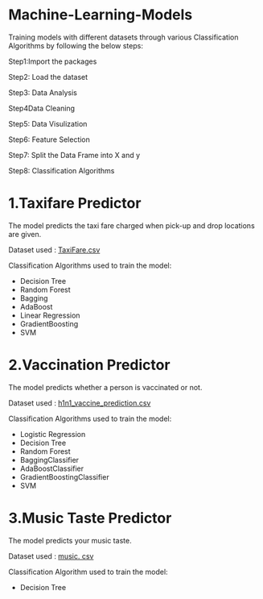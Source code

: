 # Machine-Learning-Models
Training models with different datasets through various Classification Algorithms by following the below steps:

Step1:Import the packages

Step2: Load the dataset

Step3: Data Analysis

Step4Data Cleaning

Step5: Data Visulization

Step6: Feature Selection

Step7: Split the Data Frame into X and y

Step8: Classification Algorithms



# 1.Taxifare Predictor
The model predicts the taxi fare charged when pick-up and drop locations are given.

Dataset used :
[TaxiFare.csv](https://github.com/pranaylachuluri/Machine-Learning-Models/files/12888068/TaxiFare.csv)

Classification Algorithms used to train the model:
- Decision Tree
- Random Forest
- Bagging 
- AdaBoost
- Linear Regression
- GradientBoosting
- SVM


# 2.Vaccination Predictor
The model predicts whether a person is vaccinated or not.

Dataset used :
[h1n1_vaccine_prediction.csv](https://github.com/pranaylachuluri/Machine-Learning-Models/files/12888182/h1n1_vaccine_prediction.csv)

Classification Algorithms used to train the model:

- Logistic Regression
- Decision Tree
- Random Forest
- BaggingClassifier 
- AdaBoostClassifier
- GradientBoostingClassifier
- SVM

# 3.Music Taste Predictor
The model predicts your music taste.

Dataset used :
[music. csv](https://github.com/pranaylachuluri/Machine-Learning-Models/files/12888218/music.csv)

Classification Algorithm used to train the model:

- Decision Tree
